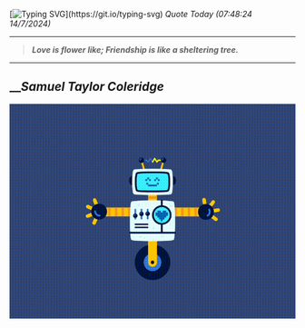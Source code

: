 [![Typing SVG](https://readme-typing-svg.herokuapp.com?font=Press+Start+2P&color=C2F784&size=35&width=900&height=100&lines=Hello+World%2C+I'm+Hung+!)](https://git.io/typing-svg) 
_Quote Today (07:48:24 14/7/2024)_
___
>**_Love is flower like; Friendship is like a sheltering tree._**
___

## __**_Samuel Taylor Coleridge_**

![RobotDance](src/assets/images/robot-dancing-dribble.gif?style=center)
